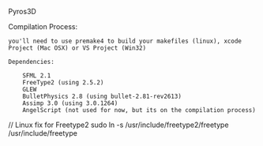 Pyros3D

Compilation Process:

	you'll need to use premake4 to build your makefiles (linux), xcode Project (Mac OSX) or VS Project (Win32)

	Dependencies:
	
		SFML 2.1
		FreeType2 (using 2.5.2)
		GLEW
		BulletPhysics 2.8 (using bullet-2.81-rev2613)
		Assimp 3.0 (using 3.0.1264)
		AngelScript (not used for now, but its on the compilation process)
		

// Linux fix for Freetype2
sudo ln -s /usr/include/freetype2/freetype /usr/include/freetype
